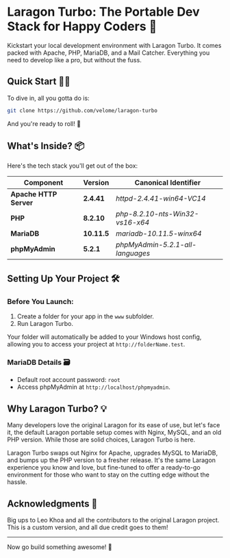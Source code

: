 # Laragon Turbo: The Portable Dev Stack for Happy Coders 🚀

Kickstart your local development environment with Laragon Turbo. It comes packed with Apache, PHP, MariaDB, and a Mail Catcher. Everything you need to develop like a pro, but without the fuss.

## Quick Start 🏃‍♂️

To dive in, all you gotta do is:

```bash
git clone https://github.com/velome/laragon-turbo
```

And you're ready to roll! 🎉

## What's Inside? 📦

Here's the tech stack you'll get out of the box:

| Component             | Version                | Canonical Identifier             |
| --------------------- | ---------------------- | -------------------------------- |
| **Apache HTTP Server**| **2.4.41**             | *httpd-2.4.41-win64-VC14*        |
| **PHP**               | **8.2.10**             | *php-8.2.10-nts-Win32-vs16-x64*  |
| **MariaDB**           | **10.11.5**            | *mariadb-10.11.5-winx64*         |
| **phpMyAdmin**        | **5.2.1**              | *phpMyAdmin-5.2.1-all-languages* |

## Setting Up Your Project 🛠

### Before You Launch:
1. Create a folder for your app in the `www` subfolder.
2. Run Laragon Turbo.

Your folder will automatically be added to your Windows host config, allowing you to access your project at `http://folderName.test`.

### MariaDB Details 🗃
- Default root account password: `root`
- Access phpMyAdmin at `http://localhost/phpmyadmin`.

## Why Laragon Turbo? 💡

Many developers love the original Laragon for its ease of use, but let's face it, the default Laragon portable setup comes with Nginx, MySQL, and an old PHP version. While those are solid choices, Laragon Turbo is here.

Laragon Turbo swaps out Nginx for Apache, upgrades MySQL to MariaDB, and bumps up the PHP version to a fresher release. It's the same Laragon experience you know and love, but fine-tuned to offer a ready-to-go environment for those who want to stay on the cutting edge without the hassle.

## Acknowledgments 🙏

Big ups to Leo Khoa and all the contributors to the original Laragon project. This is a custom version, and all due credit goes to them!

---

Now go build something awesome! 🚀